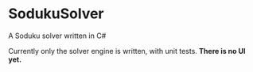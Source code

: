 # SodukuSolverA Soduku solver written in C#Currently only the solver engine is written, with unit tests. **There is no UI yet.**